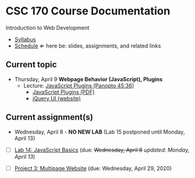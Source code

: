 # CSC 170 Course Documentation
Introduction to Web Development

- [Syllabus](syllabus.md)
- [Schedule](schedule.md)   &lArr; here be: slides, assignments, and related links

## Current topic

- Thursday, April 9 **Webpage Behavior (JavaScript), Plugins** 
  - Lecture: [JavaScript Plugins (Panopto 45:36)](https://rochester.hosted.panopto.com/Panopto/Pages/Viewer.aspx?id=c58dc198-ecaf-4d7d-b09a-ab98017431d6)
    - [JavaScript Plugins (PDF)](23-javascript-plugins/javascript-plugins.pdf)
    - [jQuery UI (website)](https://jqueryui.com/)

## Current assignment(s)

- Wednesday, April 8 - **NO NEW LAB** (Lab 15 postponed until Monday, April 13)

- [ ] [Lab 14: JavaScript Basics](lab14-javascript-basics/instructions.md) (due: <s>Wednesday, April 8</s> *updated: Monday, April 13*)

- [ ] [Project 3: Multipage Website](project03-multipage-website/instructions.md) (due: Wednesday, April 29, 2020)

